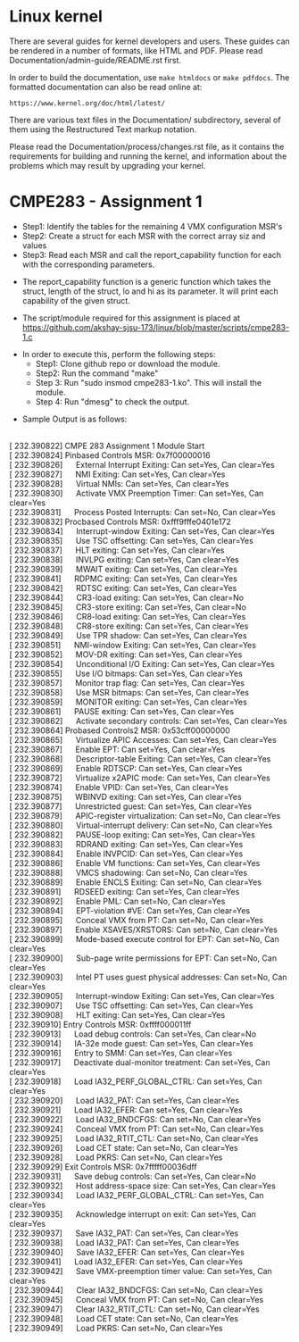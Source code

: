 # Linux kernel

There are several guides for kernel developers and users. These guides can
be rendered in a number of formats, like HTML and PDF. Please read
Documentation/admin-guide/README.rst first.

In order to build the documentation, use ``make htmldocs`` or
``make pdfdocs``.  The formatted documentation can also be read online at:

    https://www.kernel.org/doc/html/latest/

There are various text files in the Documentation/ subdirectory,
several of them using the Restructured Text markup notation.

Please read the Documentation/process/changes.rst file, as it contains the
requirements for building and running the kernel, and information about
the problems which may result by upgrading your kernel.


# CMPE283 - Assignment 1 

- Step1: Identify the tables for the remaining 4 VMX configuration MSR's
- Step2: Create a struct for each MSR with the correct array siz and values
- Step3: Read each MSR and call the report_capability function for each with the corresponding parameters.

* The report_capability function is a generic function which takes the struct, length of the struct, lo and hi
as its parameter. It will print each capability of the given struct.

* The script/module required for this assignment is placed at https://github.com/akshay-sjsu-173/linux/blob/master/scripts/cmpe283-1.c
-  In order to execute this, perform the following steps:
    - Step1: Clone github repo or download the module.
    - Step2: Run the command "make"
    - Step 3: Run "sudo insmod cmpe283-1.ko". This will install the module.
    - Step 4: Run "dmesg" to check the output.

* Sample Output is as follows:

<br>[  232.390822] CMPE 283 Assignment 1 Module Start
<br>[  232.390824] Pinbased Controls MSR: 0x7f00000016
<br>[  232.390826]   &nbsp;&nbsp;&nbsp;&nbsp; External Interrupt Exiting: Can set=Yes, Can clear=Yes
<br>[  232.390827]   &nbsp;&nbsp;&nbsp;&nbsp; NMI Exiting: Can set=Yes, Can clear=Yes
<br>[  232.390828]   &nbsp;&nbsp;&nbsp;&nbsp; Virtual NMIs: Can set=Yes, Can clear=Yes
<br>[  232.390830]   &nbsp;&nbsp;&nbsp;&nbsp; Activate VMX Preemption Timer: Can set=Yes, Can clear=Yes
<br>[  232.390831]   &nbsp;&nbsp;&nbsp;&nbsp; Process Posted Interrupts: Can set=No, Can clear=Yes
<br>[  232.390832] Procbased Controls MSR: 0xfff9fffe0401e172
<br>[  232.390834]   &nbsp;&nbsp;&nbsp;&nbsp; Interrupt-window Exiting: Can set=Yes, Can clear=Yes
<br>[  232.390835]   &nbsp;&nbsp;&nbsp;&nbsp; Use TSC offsetting: Can set=Yes, Can clear=Yes
<br>[  232.390837]   &nbsp;&nbsp;&nbsp;&nbsp; HLT exiting: Can set=Yes, Can clear=Yes
<br>[  232.390838]   &nbsp;&nbsp;&nbsp;&nbsp; INVLPG exiting: Can set=Yes, Can clear=Yes
<br>[  232.390839]   &nbsp;&nbsp;&nbsp;&nbsp; MWAIT exiting: Can set=Yes, Can clear=Yes
<br>[  232.390841]   &nbsp;&nbsp;&nbsp;&nbsp; RDPMC exiting: Can set=Yes, Can clear=Yes
<br>[  232.390842]   &nbsp;&nbsp;&nbsp;&nbsp; RDTSC exiting: Can set=Yes, Can clear=Yes
<br>[  232.390844]   &nbsp;&nbsp;&nbsp;&nbsp; CR3-load exiting: Can set=Yes, Can clear=No
<br>[  232.390845]   &nbsp;&nbsp;&nbsp;&nbsp; CR3-store exiting: Can set=Yes, Can clear=No
<br>[  232.390846]   &nbsp;&nbsp;&nbsp;&nbsp; CR8-load exiting: Can set=Yes, Can clear=Yes
<br>[  232.390848]   &nbsp;&nbsp;&nbsp;&nbsp; CR8-store exiting: Can set=Yes, Can clear=Yes
<br>[  232.390849]   &nbsp;&nbsp;&nbsp;&nbsp; Use TPR shadow: Can set=Yes, Can clear=Yes
<br>[  232.390851]   &nbsp;&nbsp;&nbsp;&nbsp; NMI-window Exiting: Can set=Yes, Can clear=Yes
<br>[  232.390852]   &nbsp;&nbsp;&nbsp;&nbsp; MOV-DR exiting: Can set=Yes, Can clear=Yes
<br>[  232.390854]   &nbsp;&nbsp;&nbsp;&nbsp; Unconditional I/O Exiting: Can set=Yes, Can clear=Yes
<br>[  232.390855]   &nbsp;&nbsp;&nbsp;&nbsp; Use I/O bitmaps: Can set=Yes, Can clear=Yes
<br>[  232.390857]   &nbsp;&nbsp;&nbsp;&nbsp; Monitor trap flag: Can set=Yes, Can clear=Yes
<br>[  232.390858]   &nbsp;&nbsp;&nbsp;&nbsp; Use MSR bitmaps: Can set=Yes, Can clear=Yes
<br>[  232.390859]   &nbsp;&nbsp;&nbsp;&nbsp; MONITOR exiting: Can set=Yes, Can clear=Yes
<br>[  232.390861]   &nbsp;&nbsp;&nbsp;&nbsp; PAUSE exiting: Can set=Yes, Can clear=Yes
<br>[  232.390862]   &nbsp;&nbsp;&nbsp;&nbsp; Activate secondary controls: Can set=Yes, Can clear=Yes
<br>[  232.390864] Probased Controls2 MSR: 0x53cff00000000
<br>[  232.390865]   &nbsp;&nbsp;&nbsp;&nbsp; Virtualize APIC Accesses: Can set=Yes, Can clear=Yes
<br>[  232.390867]   &nbsp;&nbsp;&nbsp;&nbsp; Enable EPT: Can set=Yes, Can clear=Yes
<br>[  232.390868]   &nbsp;&nbsp;&nbsp;&nbsp; Descriptor-table Exiting: Can set=Yes, Can clear=Yes
<br>[  232.390869]   &nbsp;&nbsp;&nbsp;&nbsp; Enable RDTSCP: Can set=Yes, Can clear=Yes
<br>[  232.390872]   &nbsp;&nbsp;&nbsp;&nbsp; Virtualize x2APIC mode: Can set=Yes, Can clear=Yes
<br>[  232.390874]   &nbsp;&nbsp;&nbsp;&nbsp; Enable VPID: Can set=Yes, Can clear=Yes
<br>[  232.390875]   &nbsp;&nbsp;&nbsp;&nbsp; WBINVD exiting: Can set=Yes, Can clear=Yes
<br>[  232.390877]   &nbsp;&nbsp;&nbsp;&nbsp; Unrestricted guest: Can set=Yes, Can clear=Yes
<br>[  232.390879]   &nbsp;&nbsp;&nbsp;&nbsp; APIC-register virtualization: Can set=No, Can clear=Yes
<br>[  232.390880]   &nbsp;&nbsp;&nbsp;&nbsp; Virtual-interrupt delivery: Can set=No, Can clear=Yes
<br>[  232.390882]   &nbsp;&nbsp;&nbsp;&nbsp; PAUSE-loop exiting: Can set=Yes, Can clear=Yes
<br>[  232.390883]   &nbsp;&nbsp;&nbsp;&nbsp; RDRAND exiting: Can set=Yes, Can clear=Yes
<br>[  232.390884]   &nbsp;&nbsp;&nbsp;&nbsp; Enable INVPCID: Can set=Yes, Can clear=Yes
<br>[  232.390886]   &nbsp;&nbsp;&nbsp;&nbsp; Enable VM functions: Can set=Yes, Can clear=Yes
<br>[  232.390888]   &nbsp;&nbsp;&nbsp;&nbsp; VMCS shadowing: Can set=No, Can clear=Yes
<br>[  232.390889]   &nbsp;&nbsp;&nbsp;&nbsp; Enable ENCLS Exiting: Can set=No, Can clear=Yes
<br>[  232.390891]   &nbsp;&nbsp;&nbsp;&nbsp; RDSEED exiting: Can set=Yes, Can clear=Yes
<br>[  232.390892]   &nbsp;&nbsp;&nbsp;&nbsp; Enable PML: Can set=No, Can clear=Yes
<br>[  232.390894]   &nbsp;&nbsp;&nbsp;&nbsp; EPT-violation #VE: Can set=Yes, Can clear=Yes
<br>[  232.390895]   &nbsp;&nbsp;&nbsp;&nbsp; Conceal VMX from PT: Can set=No, Can clear=Yes
<br>[  232.390897]   &nbsp;&nbsp;&nbsp;&nbsp; Enable XSAVES/XRSTORS: Can set=No, Can clear=Yes
<br>[  232.390899]   &nbsp;&nbsp;&nbsp;&nbsp; Mode-based execute control for EPT: Can set=No, Can clear=Yes
<br>[  232.390900]   &nbsp;&nbsp;&nbsp;&nbsp; Sub-page write permissions for EPT: Can set=No, Can clear=Yes
<br>[  232.390903]   &nbsp;&nbsp;&nbsp;&nbsp; Intel PT uses guest physical addresses: Can set=No, Can clear=Yes
<br>[  232.390905]   &nbsp;&nbsp;&nbsp;&nbsp; Interrupt-window Exiting: Can set=Yes, Can clear=Yes
<br>[  232.390907]   &nbsp;&nbsp;&nbsp;&nbsp; Use TSC offsetting: Can set=Yes, Can clear=Yes
<br>[  232.390908]   &nbsp;&nbsp;&nbsp;&nbsp; HLT exiting: Can set=Yes, Can clear=Yes
<br>[  232.390910] Entry Controls MSR: 0xffff000011ff
<br>[  232.390913]   &nbsp;&nbsp;&nbsp;&nbsp; Load debug controls: Can set=Yes, Can clear=No
<br>[  232.390914]   &nbsp;&nbsp;&nbsp;&nbsp; IA-32e mode guest: Can set=Yes, Can clear=Yes
<br>[  232.390916]   &nbsp;&nbsp;&nbsp;&nbsp; Entry to SMM: Can set=Yes, Can clear=Yes
<br>[  232.390917]   &nbsp;&nbsp;&nbsp;&nbsp; Deactivate dual-monitor treatment: Can set=Yes, Can clear=Yes
<br>[  232.390918]   &nbsp;&nbsp;&nbsp;&nbsp; Load IA32_PERF_GLOBAL_CTRL: Can set=Yes, Can clear=Yes
<br>[  232.390920]   &nbsp;&nbsp;&nbsp;&nbsp; Load IA32_PAT: Can set=Yes, Can clear=Yes
<br>[  232.390921]   &nbsp;&nbsp;&nbsp;&nbsp; Load IA32_EFER: Can set=Yes, Can clear=Yes
<br>[  232.390922]   &nbsp;&nbsp;&nbsp;&nbsp; Load IA32_BNDCFGS: Can set=No, Can clear=Yes
<br>[  232.390924]   &nbsp;&nbsp;&nbsp;&nbsp; Conceal VMX from PT: Can set=No, Can clear=Yes
<br>[  232.390925]   &nbsp;&nbsp;&nbsp;&nbsp; Load IA32_RTIT_CTL: Can set=No, Can clear=Yes
<br>[  232.390926]   &nbsp;&nbsp;&nbsp;&nbsp; Load CET state: Can set=No, Can clear=Yes
<br>[  232.390928]   &nbsp;&nbsp;&nbsp;&nbsp; Load PKRS: Can set=No, Can clear=Yes
<br>[  232.390929] Exit Controls MSR: 0x7fffff00036dff
<br>[  232.390931]   &nbsp;&nbsp;&nbsp;&nbsp; Save debug controls: Can set=Yes, Can clear=No
<br>[  232.390932]   &nbsp;&nbsp;&nbsp;&nbsp; Host address-space size: Can set=Yes, Can clear=Yes
<br>[  232.390934]   &nbsp;&nbsp;&nbsp;&nbsp; Load IA32_PERF_GLOBAL_CTRL: Can set=Yes, Can clear=Yes
<br>[  232.390935]   &nbsp;&nbsp;&nbsp;&nbsp; Acknowledge interrupt on exit: Can set=Yes, Can clear=Yes
<br>[  232.390937]   &nbsp;&nbsp;&nbsp;&nbsp; Save IA32_PAT: Can set=Yes, Can clear=Yes
<br>[  232.390938]   &nbsp;&nbsp;&nbsp;&nbsp; Load IA32_PAT: Can set=Yes, Can clear=Yes
<br>[  232.390940]   &nbsp;&nbsp;&nbsp;&nbsp; Save IA32_EFER: Can set=Yes, Can clear=Yes
<br>[  232.390941]   &nbsp;&nbsp;&nbsp;&nbsp; Load IA32_EFER: Can set=Yes, Can clear=Yes
<br>[  232.390942]   &nbsp;&nbsp;&nbsp;&nbsp; Save VMX-preemption timer value: Can set=Yes, Can clear=Yes
<br>[  232.390944]   &nbsp;&nbsp;&nbsp;&nbsp; Clear IA32_BNDCFGS: Can set=No, Can clear=Yes
<br>[  232.390945]   &nbsp;&nbsp;&nbsp;&nbsp; Conceal VMX from PT: Can set=No, Can clear=Yes
<br>[  232.390947]   &nbsp;&nbsp;&nbsp;&nbsp; Clear IA32_RTIT_CTL: Can set=No, Can clear=Yes
<br>[  232.390948]   &nbsp;&nbsp;&nbsp;&nbsp; Load CET state: Can set=No, Can clear=Yes
<br>[  232.390949]   &nbsp;&nbsp;&nbsp;&nbsp; Load PKRS: Can set=No, Can clear=Yes
